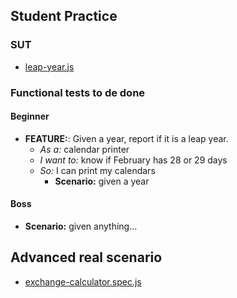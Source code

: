 ## Student Practice

### SUT

- [leap-year.js](https://github.com/AcademiaBinaria/unit-test/blob/master/tdd/student/leap-year.spec.js)

### Functional tests to de done

#### Beginner

- **FEATURE:**: Given a year, report if it is a leap year.
  - _As a:_ calendar printer
  - _I want to:_ know if February has 28 or 29 days
  - _So:_ I can print my calendars
    - **Scenario:** given a year

#### Boss

- **Scenario:** given anything...

## Advanced real scenario

- [exchange-calculator.spec.js](https://github.com/AcademiaBinaria/unit-test/blob/master/tdd/real/exchange-calculator.spec.js)
